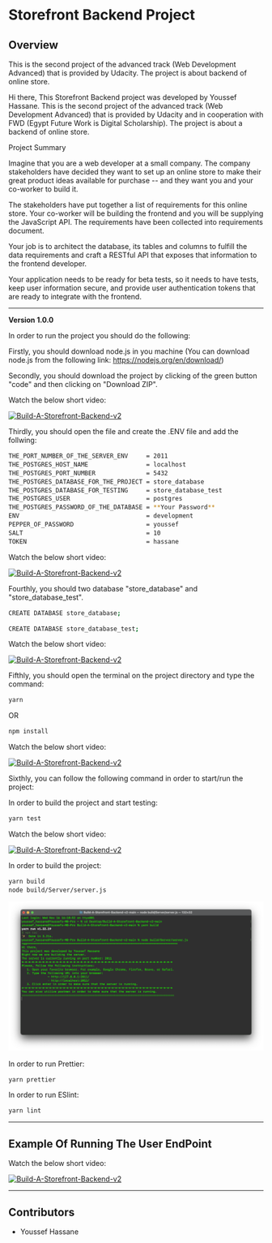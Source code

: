 # Storefront Backend Project

## Overview

This is the second project of the advanced track (Web Development Advanced) that is provided by Udacity. The project is about backend of online store.

Hi there,
This Storefront Backend project was developed by Youssef Hassane.
This is the second project of the advanced track (Web Development Advanced) that is provided by Udacity and in cooperation with FWD (Egypt Future Work is Digital Scholarship). The project is about a backend of online store.

Project Summary

Imagine that you are a web developer at a small company. The company stakeholders have decided they want to set up an online store to make their great product ideas available for purchase -- and they want you and your co-worker to build it.

The stakeholders have put together a list of requirements for this online store. Your co-worker will be building the frontend and you will be supplying the JavaScript API. The requirements have been collected into requirements document.

Your job is to architect the database, its tables and columns to fulfill the data requirements and craft a RESTful API that exposes that information to the frontend developer.

Your application needs to be ready for beta tests, so it needs to have tests, keep user information secure, and provide user authentication tokens that are ready to integrate with the frontend.

---

**Version 1.0.0**

In order to run the project you should do the following:

Firstly, you should download node.js in you machine (You can download node.js from the following link: https://nodejs.org/en/download/)

Secondly, you should download the project by clicking of the green button "code" and then clicking on "Download ZIP". 

Watch the below short video:

[![Build-A-Storefront-Backend-v2](https://img.youtube.com/vi/zkpTweDWEis/0.jpg)](https://www.youtube.com/watch?v=zkpTweDWEis)

Thirdly, you should open the file and create the .ENV file and add the follwing:

```bash
THE_PORT_NUMBER_OF_THE_SERVER_ENV     = 2011
THE_POSTGRES_HOST_NAME                = localhost
THE_POSTGRES_PORT_NUMBER              = 5432
THE_POSTGRES_DATABASE_FOR_THE_PROJECT = store_database
THE_POSTGRES_DATABASE_FOR_TESTING     = store_database_test
THE_POSTGRES_USER                     = postgres
THE_POSTGRES_PASSWORD_OF_THE_DATABASE = **Your Password**
ENV                                   = development 
PEPPER_OF_PASSWORD                    = youssef
SALT                                  = 10
TOKEN                                 = hassane
```
Watch the below short video:

[![Build-A-Storefront-Backend-v2](https://img.youtube.com/vi/DnZjH0G0-OI/0.jpg)](https://www.youtube.com/watch?v=DnZjH0G0-OI)


Fourthly, you should two database "store_database" and "store_database_test".
```bash
CREATE DATABASE store_database;
```
```bash
CREATE DATABASE store_database_test;
```
Watch the below short video:

[![Build-A-Storefront-Backend-v2](https://img.youtube.com/vi/s-Rq5O1rMkg/0.jpg)](https://www.youtube.com/watch?v=s-Rq5O1rMkg)

Fifthly, you should open the terminal on the project directory and type the command:
```bash
yarn 
```
OR 
```bash
npm install 
```
Watch the below short video:

[![Build-A-Storefront-Backend-v2](https://img.youtube.com/vi/lJboMoRsi54/0.jpg)](https://www.youtube.com/watch?v=lJboMoRsi54)

Sixthly, you can follow the following command in order to start/run the project:

In order to build the project and start testing:
```bash
yarn test 
```
Watch the below short video:

[![Build-A-Storefront-Backend-v2](https://img.youtube.com/vi/XjJ94bqNWFw/0.jpg)](https://www.youtube.com/watch?v=XjJ94bqNWFw)

In order to build the project:
```bash
yarn build
node build/Server/server.js 
```
![Screenshot1](https://github.com/Youssef-Hassane/Screen-Shot-3/blob/main/1.png)

In order to run Prettier:
```bash
yarn prettier
```


In order to run ESlint:
```bash
yarn lint
```

---

## Example Of Running The User EndPoint

Watch the below short video:

[![Build-A-Storefront-Backend-v2](https://img.youtube.com/vi/XenZjWlyELk/0.jpg)](https://www.youtube.com/watch?v=XenZjWlyELk)


---

## Contributors

-   Youssef Hassane
